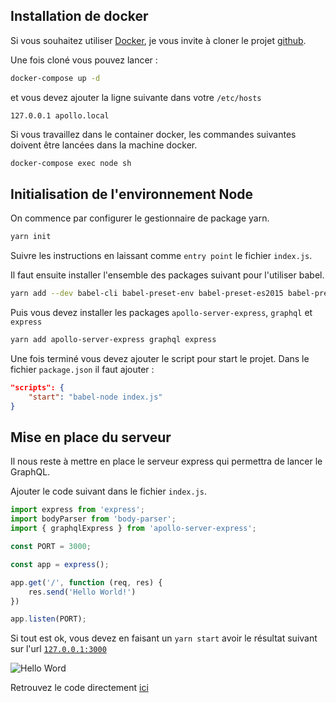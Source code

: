 ## Installation de docker

Si vous souhaitez utiliser [Docker](https://www.docker.com/), je vous invite à cloner le projet [github](https://github.com/duck-invaders/graphql-apollo).

Une fois cloné vous pouvez lancer :

```bash
docker-compose up -d
```

et vous devez ajouter la ligne suivante dans votre `/etc/hosts`

```
127.0.0.1 apollo.local
```

Si vous travaillez dans le container docker, les commandes suivantes doivent être lancées dans la machine docker.

```bash
docker-compose exec node sh
```

## Initialisation de l'environnement Node

On commence par configurer le gestionnaire de package yarn.

```bash
yarn init
```

Suivre les instructions en laissant comme `entry point` le fichier `index.js`.

Il faut ensuite installer l'ensemble des packages suivant pour l'utiliser babel.

```bash
yarn add --dev babel-cli babel-preset-env babel-preset-es2015 babel-preset-stage-0
```

Puis vous devez installer les packages `apollo-server-express`, `graphql` et `express`

```bash
yarn add apollo-server-express graphql express
````

Une fois terminé vous devez ajouter le script pour start le projet. Dans le fichier `package.json` il faut ajouter :

```json
"scripts": {
    "start": "babel-node index.js"
}
```

## Mise en place du serveur

Il nous reste à mettre en place le serveur express qui permettra de lancer le GraphQL.

Ajouter le code suivant dans le fichier `index.js`.

```js
import express from 'express';
import bodyParser from 'body-parser';
import { graphqlExpress } from 'apollo-server-express';

const PORT = 3000;

const app = express();

app.get('/', function (req, res) {
    res.send('Hello World!')
})

app.listen(PORT);
```

Si tout est ok, vous devez en faisant un `yarn start` avoir le résultat suivant sur l'url [`127.0.0.1:3000`](http://127.0.0.1:3000/)

![Hello Word](https://storage.googleapis.com/tutos/assets/2018-03-20-graphql-avec-apollo/hello.png)

Retrouvez le code directement [ici](https://github.com/duck-invaders/graphql-apollo/tree/codelabs-step1)
